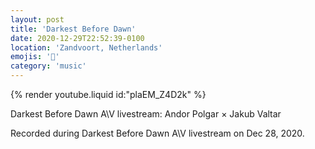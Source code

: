 ```yaml
---
layout: post
title: 'Darkest Before Dawn'
date: 2020-12-29T22:52:39-0100
location: 'Zandvoort, Netherlands'
emojis: '🎹'
category: 'music'
---
```


{% render youtube.liquid id:"plaEM_Z4D2k" %}

Darkest Before Dawn A\V livestream: Andor Polgar × Jakub Valtar

Recorded during Darkest Before Dawn A\V livestream on Dec 28, 2020.